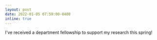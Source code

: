 ```yaml
---
layout: post
date: 2022-01-05 07:59:00-0400
inline: true
---
```


I've received a department fellowship to support my research this spring!